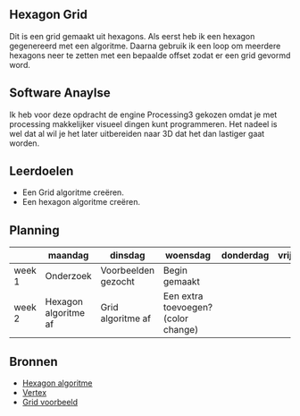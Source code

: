 ## Hexagon Grid
Dit is een grid gemaakt uit hexagons. Als eerst heb ik een hexagon gegenereerd met een algoritme. Daarna gebruik ik een loop om meerdere hexagons neer te zetten met een bepaalde offset zodat er een grid gevormd word.

## Software Anaylse 
Ik heb voor deze opdracht de engine Processing3 gekozen omdat je met processing makkelijker visueel dingen kunt programmeren. Het nadeel is wel dat al wil je het later uitbereiden naar 3D dat het dan lastiger gaat worden.

## Leerdoelen 
- Een Grid algoritme creëren.
- Een hexagon algoritme creëren.

## Planning 
| | maandag | dinsdag | woensdag | donderdag | vrijdag |
| --- | --- | --- | --- | --- | --- |
|week 1 |Onderzoek|Voorbeelden gezocht|Begin gemaakt||| 
|week 2 |Hexagon algoritme af|Grid algoritme af|Een extra toevoegen? (color change)|||

## Bronnen
- [Hexagon algoritme](https://processing.org/examples/regularpolygon.html)
- [Vertex](https://processing.org/reference/vertex_.html)
- [Grid voorbeeld](https://forum.processing.org/one/topic/hexagon-grid.html)
